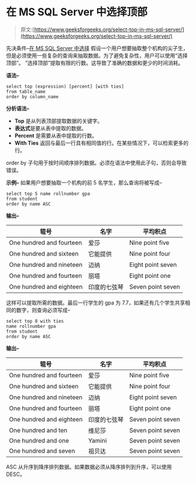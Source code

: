 # 在 MS SQL Server 中选择顶部

> 原文:[https://www.geeksforgeeks.org/select-top-in-ms-sql-server/](https://www.geeksforgeeks.org/select-top-in-ms-sql-server/)

先决条件–[在 MS SQL Server 中选择](https://www.geeksforgeeks.org/select-statement-in-ms-sql-server/)
假设一个用户想要抽取整个机构的尖子生，但是必须使用一些复杂的查询来抽取数据。为了避免复杂性，用户可以使用“选择顶部”。
“选择顶部”提取有限的行数。这导致了准确的数据和更少的时间消耗。

**语法–**

```
select top (expression) [percent] [with ties]
from table_name 
order by column_name 
```

**分析语法–**

*   **Top** 是从列表顶部提取数据的关键字。
*   **表达式**是要从表中提取的数据。
*   **Percent** 是需要从表中提取的行数。
*   **With Ties** 返回与最后一行具有相同值的行。在某些情况下，可以检索更多的行。

order by 子句用于按时间顺序排列数据。必须在语法中使用此子句，否则会导致错误。

**示例–**
如果用户想要抽取一个机构的前 5 名学生，那么查询将被写成–

```
select top 5 name rollnumber gpa
from student 
order by name ASC

```

**输出–**

<center>

| 辊号 | 名字 | 平均积点 |
| --- | --- | --- |
| One hundred and fourteen | 爱莎 | Nine point five |
| One hundred and sixteen | 它能提供 | Nine point four |
| One hundred and nineteen | 迈纳 | Eight point seven |
| One hundred and fourteen | 丽塔 | Eight point one |
| One hundred and eighteen | 印度的七弦琴 | Seven point seven |

</center>

这样可以提取所需的数据。最后一行学生的 gpa 为 7.7，如果还有几个学生共享相同的数字，则查询必须写成–

```
select top 8 with ties
name rollnumber gpa
from student
order by name ASC

```

**输出–**

<center>

| 辊号 | 名字 | 平均积点 |
| --- | --- | --- |
| One hundred and fourteen | 爱莎 | Nine point five |
| One hundred and sixteen | 它能提供 | Nine point four |
| One hundred and nineteen | 迈纳 | Eight point seven |
| One hundred and fourteen | 丽塔 | Eight point one |
| One hundred and eighteen | 印度的七弦琴 | Seven point seven |
| One hundred and ten | 维尼莎 | Seven point seven |
| One hundred and one | Yamini | Seven point seven |
| One hundred and seven | 祖贝达 | Seven point seven |

</center>

ASC 从升序到降序排列数据。如果数据必须从降序排列到升序，可以使用 DESC。